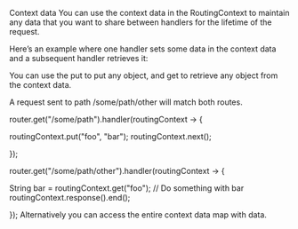 Context data
You can use the context data in the RoutingContext to maintain any data that you want to share between handlers for the lifetime of the request.

Here’s an example where one handler sets some data in the context data and a subsequent handler retrieves it:

You can use the put to put any object, and get to retrieve any object from the context data.

A request sent to path /some/path/other will match both routes.

router.get("/some/path").handler(routingContext -> {

  routingContext.put("foo", "bar");
  routingContext.next();

});

router.get("/some/path/other").handler(routingContext -> {

  String bar = routingContext.get("foo");
  // Do something with bar
  routingContext.response().end();

});
Alternatively you can access the entire context data map with data.

